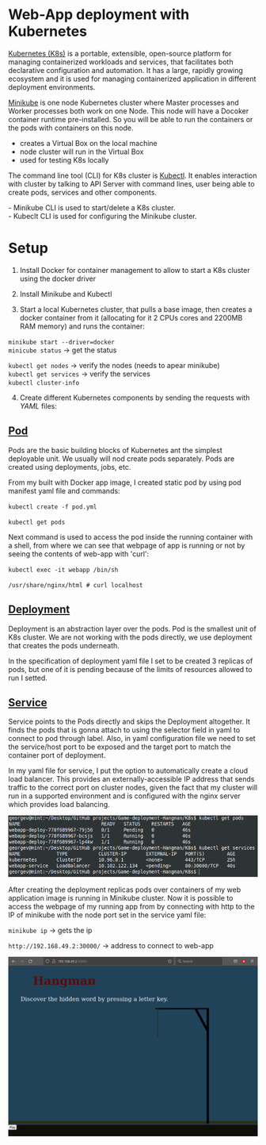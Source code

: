 # Web-App deployment with Kubernetes

[Kubernetes (K8s)](https://kubernetes.io/) is a portable, extensible, open-source platform for managing containerized workloads and services, that facilitates both declarative configuration and automation. It has a large, rapidly growing ecosystem and it is used for managing containerized application in different deployment environments.

[Minikube](https://minikube.sigs.k8s.io/docs/start/) is one node Kubernetes cluster where Master processes and Worker processes both work on one Node. This node will have a Docoker container runtime pre-installed. So you will be able to run the containers or the pods with containers on this node.

- creates a Virtual Box on the local machine
- node cluster will run in the Virtual Box
- used for testing K8s locally

The command line tool (CLI) for K8s cluster is [Kubectl](https://kubernetes.io/docs/tasks/tools/#kubectl). It enables interaction with cluster by talking to API Server with command lines, user being able to create pods, services and other components.

\- Minikube CLI is used to start/delete a K8s cluster.</br>
\- Kubeclt CLI is used for configuring the Minikube cluster.

# Setup

1. Install Docker for container management to allow to start a K8s cluster using the docker driver

2. Install Minikube and Kubectl

3. Start a local Kubernetes cluster, that pulls a base image, then creates a docker container from it (allocating for it 2 CPUs cores and 2200MB RAM memory) and runs the container:

`minikube start --driver=docker` </br>
`minicube status` -> get the status </br>

`kubectl get nodes` -> verify the nodes (needs to apear minikube) </br>
`kubectl get services` -> verify the services </br>
`kubectl cluster-info`

4. Create different Kubernetes components by sending the requests with _YAML_ files:

## [Pod](/K8s/pod.yml)

Pods are the basic building blocks of Kubernetes ant the simplest deployable unit. We usually will nod create pods separately. Pods are created using  deployments, jobs, etc.

From my built with Docker app image, I created static pod by using pod manifest yaml file and commands:

`kubectl create -f pod.yml `

`kubectl get pods`

Next command is used to access the pod inside the running container with a shell, from where we can see that webpage of app is running or not by seeing the contents of web-app with 'curl':

`kubectl exec -it webapp /bin/sh`

`/usr/share/nginx/html # curl localhost`

## [Deployment](/K8s/deployment.yml)

Deployment is an abstraction layer over the pods. Pod is the smallest unit of K8s cluster. We are not working with the pods directly, we use deployment that creates the pods underneath.

In the specification of deployment yaml file I set to be created 3 replicas of pods, but one of it is pending because of the limits of resources allowed to run I setted.

## [Service](/K8s/service.yml)

Service points to the Pods directly and skips the Deployment altogether. It finds the pods that is gonna attach to using the selector field in yaml to connect to pod through label. Also, in yaml configuration file we need to set the service/host port to be exposed and the target port to match the container port of deployment.

In my yaml file for service, I put the option to automatically create a cloud load balancer. This provides an externally-accessible IP address that sends traffic to the correct port on cluster nodes, given the fact that my cluster will run in a supported environment and is configured with the nginx server which provides load balancing.

![Kubectl show pods & services](/K8s/kubectl_get.png)

After creating the deployment replicas pods over containers of my web application image is running in Minikube cluster. Now it is possible to access the webpage of my running app from by connecting with http to the IP of minikube with the node port set in the service yaml file:

`minikube ip` -> gets the ip

`http://192.168.49.2:30000/` -> address to connect to web-app

![Web-app image](/K8s/webapp_game.png)